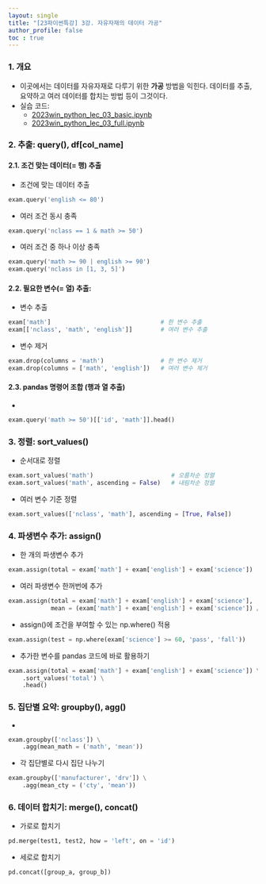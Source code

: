 ```yaml
---
layout: single
title: "[23파이썬특강] 3강. 자유자재의 데이터 가공"
author_profile: false
toc : true
---
```


### 1. 개요
- 이곳에서는 데이터를 자유자재로 다루기 위한 **가공** 방법을 익힌다. 데이터를 추출, 요약하고 여러 데이터를 합치는 방법 등이 그것이다.
- 실습 코드: 
	- [2023win_python_lec_03_basic.ipynb](???https://github.com/hursoo/2023_winter_python-lecture/blob/main/excise_code/2023win_python_lec_02_basic.ipynb)
    - [2023win_python_lec_03_full.ipynb](???https://github.com/hursoo/2023_winter_python-lecture/blob/main/excise_code/2023win_python_lec_02_full.ipynb)


### 2. 추출: query(), df[col_name]
#### 2.1. 조건 맞는 데이터(= 행) 추출
- 조건에 맞는 데이터 추출
```python
exam.query('english <= 80')
```
- 여러 조건 동시 충족
```python
exam.query('nclass == 1 & math >= 50')
```
- 여러 조건 중 하나 이상 충족
```python
exam.query('math >= 90 | english >= 90')
exam.query('nclass in [1, 3, 5]')
```

#### 2.2. 필요한 변수(= 열) 추출: 
- 변수 추출
```python
exam['math']                               # 한 변수 추출
exam[['nclass', 'math', 'english']]        # 여러 변수 추출
```
- 변수 제거
```python
exam.drop(columns = 'math')                # 한 변수 제거
exam.drop(columns = ['math', 'english'])   # 여러 변수 제거
```

#### 2.3. pandas 명령어 조합 (행과 열 추출)
- 
```python
exam.query('math >= 50')[['id', 'math']].head()
```

### 3. 정렬: sort_values()
- 순서대로 정렬
```python
exam.sort_values('math')                      # 오름차순 정렬
exam.sort_values('math', ascending = False)   # 내림차순 정렬
```
- 여러 변수 기준 정렬
```python
exam.sort_values(['nclass', 'math'], ascending = [True, False])
```

### 4. 파생변수 추가: assign()
- 한 개의 파생변수 추가
```python
exam.assign(total = exam['math'] + exam['english'] + exam['science'])
```
- 여러 파생변수 한꺼번에 추가
```python
exam.assign(total = exam['math'] + exam['english'] + exam['science'],
            mean = (exam['math'] + exam['english'] + exam['science']) / 3)
```
- assign()에 조건을 부여할 수 있는 np.where() 적용
```python
exam.assign(test = np.where(exam['science'] >= 60, 'pass', 'fall'))
```
- 추가한 변수를 pandas 코드에 바로 활용하기
```python
exam.assign(total = exam['math'] + exam['english'] + exam['science']) \
    .sort_values('total') \
    .head()
```

### 5. 집단별 요약: groupby(), agg()
- 
```python
exam.groupby(['nclass']) \
    .agg(mean_math = ('math', 'mean'))
```
- 각 집단별로 다시 집단 나누기
```python
exam.groupby(['manufacturer', 'drv']) \
    .agg(mean_cty = ('cty', 'mean'))
```

### 6. 데이터 합치기: merge(), concat()
- 가로로 합치기
```python
pd.merge(test1, test2, how = 'left', on = 'id')
```
- 세로로 합치기
```python
pd.concat([group_a, group_b])
```

